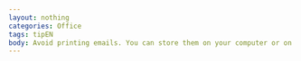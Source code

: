 ```yaml
---
layout: nothing
categories: Office
tags: tipEN
body: Avoid printing emails. You can store them on your computer or on an external drive.
---
```

